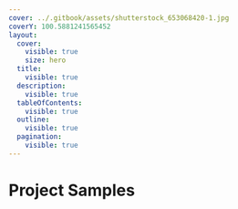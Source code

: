 ```yaml
---
cover: ../.gitbook/assets/shutterstock_653068420-1.jpg
coverY: 100.5881241565452
layout:
  cover:
    visible: true
    size: hero
  title:
    visible: true
  description:
    visible: true
  tableOfContents:
    visible: true
  outline:
    visible: true
  pagination:
    visible: true
---
```


# Project Samples

